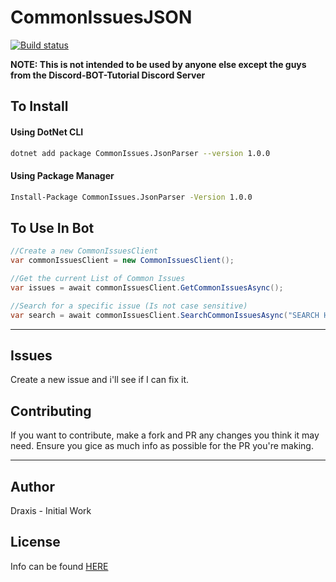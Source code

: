 # CommonIssuesJSON

[![Build status](https://img.shields.io/appveyor/ci/joelp53/commonissuesjson.svg?style=for-the-badge&logo=appveyor)](https://ci.appveyor.com/project/joelp53/commonissuesjson)

**NOTE: This is not intended to be used by anyone else except the guys from the Discord-BOT-Tutorial Discord Server**

## To Install

#### Using DotNet CLI

```bash
dotnet add package CommonIssues.JsonParser --version 1.0.0 
```

#### Using Package Manager

```bash
Install-Package CommonIssues.JsonParser -Version 1.0.0
```


## To Use In Bot

```cs
//Create a new CommonIssuesClient
var commonIssuesClient = new CommonIssuesClient();

//Get the current List of Common Issues
var issues = await commonIssuesClient.GetCommonIssuesAsync();

//Search for a specific issue (Is not case sensitive)
var search = await commonIssuesClient.SearchCommonIssuesAsync("SEARCH HERE");
```

---

## Issues

Create a new issue and i'll see if I can fix it.

## Contributing

If you want to contribute, make a fork and PR any changes you think it may need. Ensure you gice as much info as possible for the PR you're making.

---

## Author

Draxis - Initial Work

## License

Info can be found [HERE](LICENSE)
